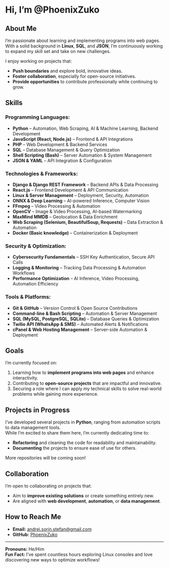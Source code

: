 # Hi, I’m @PhoenixZuko

## About Me
I’m passionate about learning and implementing programs into web pages. With a solid background in **Linux**, **SQL**, and **JSON**, I’m continuously working to expand my skill set and take on new challenges.

I enjoy working on projects that:
- **Push boundaries** and explore bold, innovative ideas.
- **Foster collaboration**, especially for open-source initiatives.
- **Provide opportunities** to contribute professionally while continuing to grow.

## Skills

### Programming Languages:
- **Python** – Automation, Web Scraping, AI & Machine Learning, Backend Development  
- **JavaScript (React, Node.js)** – Frontend & API Integrations  
- **PHP** – Web Development & Backend Services  
- **SQL** – Database Management & Query Optimization  
- **Shell Scripting (Bash)** – Server Automation & System Management  
- **JSON & YAML** – API Integration & Configuration  

### Technologies & Frameworks:
- **Django & Django REST Framework** – Backend APIs & Data Processing  
- **React.js** – Frontend Development & API Communication  
- **Linux & Server Management** – Deployment, Security, Automation  
- **ONNX & Deep Learning** – AI-powered Inference, Computer Vision  
- **FFmpeg** – Video Processing & Automation  
- **OpenCV** – Image & Video Processing, AI-based Watermarking  
- **MaxMind MMDB** – Geolocation & Data Enrichment  
- **Web Scraping (Selenium, BeautifulSoup, Requests)** – Data Extraction & Automation  
- **Docker (Basic knowledge)** – Containerization & Deployment  

### Security & Optimization:
- **Cybersecurity Fundamentals** – SSH Key Authentication, Secure API Calls  
- **Logging & Monitoring** – Tracking Data Processing & Automation Workflows  
- **Performance Optimization** – AI Inference, Video Processing, Automation Efficiency  

### Tools & Platforms:
- **Git & GitHub** – Version Control & Open Source Contributions  
- **Command-line & Bash Scripting** – Automation & Server Management  
- **SQL (MySQL, PostgreSQL, SQLite)** – Database Queries & Optimization  
- **Twilio API (WhatsApp & SMS)** – Automated Alerts & Notifications  
- **cPanel & Web Hosting Management** – Server-side Automation & Deployment  

## Goals
I’m currently focused on:
1. Learning how to **implement programs into web pages** and enhance interactivity.  
2. Contributing to **open-source projects** that are impactful and innovative.  
3. Securing a role where I can apply my technical skills to solve real-world problems while gaining more experience.  

## Projects in Progress
I’ve developed several projects in **Python**, ranging from automation scripts to data management tools.  
While I’m excited to share them here, I’m currently dedicating time to:
- **Refactoring** and cleaning the code for readability and maintainability.  
- **Documenting** the projects to ensure ease of use for others.  

More repositories will be coming soon!

## Collaboration
I’m open to collaborating on projects that:
- Aim to **improve existing solutions** or create something entirely new.  
- Are aligned with **web development**, **automation**, or **data management**.  

## How to Reach Me
- **Email:** andrei.sorin.stefan@gmail.com  
- **GitHub:** [PhoenixZuko](https://github.com/PhoenixZuko)  

---

**Pronouns:** He/Him  
**Fun Fact:** I’ve spent countless hours exploring Linux consoles and love discovering new ways to optimize workflows!
